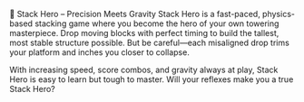 🧱 Stack Hero – Precision Meets Gravity
Stack Hero is a fast-paced, physics-based stacking game where you become the hero of your own towering masterpiece. Drop moving blocks with perfect timing to build the tallest, most stable structure possible. But be careful—each misaligned drop trims your platform and inches you closer to collapse.

With increasing speed, score combos, and gravity always at play, Stack Hero is easy to learn but tough to master. Will your reflexes make you a true Stack Hero?